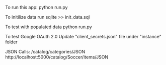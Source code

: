 To run this app:
python run.py

To initilize data run
sqlite >> init_data.sql

To test with populated data
python run.py

To test Google OAuth 2.0
Update "client_secrets.json" file under "instance" folder

JSON Calls:
/catalog/categories/JSON
http://localhost:5000/catalog/Soccer/items/JSON
